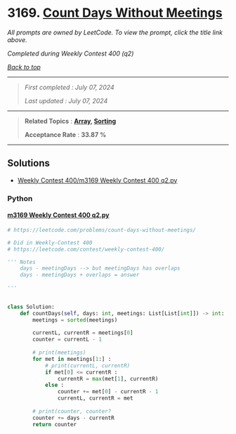 # 3169. [Count Days Without Meetings](<https://leetcode.com/problems/count-days-without-meetings>)

*All prompts are owned by LeetCode. To view the prompt, click the title link above.*

*Completed during Weekly Contest 400 (q2)*

*[Back to top](<../README.md>)*

------

> *First completed : July 07, 2024*
>
> *Last updated : July 07, 2024*

------

> **Related Topics** : **[Array](<by_topic/Array.md>), [Sorting](<by_topic/Sorting.md>)**
>
> **Acceptance Rate** : **33.87 %**

------

## Solutions

- [Weekly Contest 400/m3169 Weekly Contest 400 q2.py](<../my-submissions/Weekly Contest 400/m3169 Weekly Contest 400 q2.py>)
### Python
#### [m3169 Weekly Contest 400 q2.py](<../my-submissions/Weekly Contest 400/m3169 Weekly Contest 400 q2.py>)
```Python
# https://leetcode.com/problems/count-days-without-meetings/

# Did in Weekly-Contest 400
# https://leetcode.com/contest/weekly-contest-400/

''' Notes
    days - meetingDays --> but meetingDays has overlaps
    days - meetingDays + overlaps = answer
    
'''


class Solution:
    def countDays(self, days: int, meetings: List[List[int]]) -> int:
        meetings = sorted(meetings)
        
        currentL, currentR = meetings[0]
        counter = currentL - 1
        
        # print(meetings)
        for met in meetings[1:] :
            # print(currentL, currentR)
            if met[0] <= currentR :
                currentR = max(met[1], currentR)
            else :
                counter += met[0] - currentR - 1
                currentL, currentR = met
                
        # print(counter, counter?
        counter += days - currentR
        return counter
```

